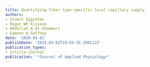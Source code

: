 ```yaml
---
title: Quantifying fiber type-specific local capillary supply
authors:
- Stuart Egginton
- Roger WP Kissane
- Abdullah A Al-Shammari
- Eamonn A Gaffney
date: '2020-01-01'
publishDate: '2025-03-02T19:55:35.298112Z'
publication_types:
- article-journal
publication: '*Journal of Applied Physiology*'
---
```

